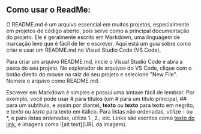 ## Como usar o ReadMe:
 O README.md é um arquivo essencial em muitos projetos, especialmente em projetos de código aberto, pois serve como a principal documentação do projeto. Ele é geralmente escrito em Markdown, uma linguagem de marcação leve que é fácil de ler e escrever. Aqui está um guia sobre como criar e usar um README.md no Visual Studio Code (VS Code).

Para criar um arquivo README.md, inicie o Visual Studio Code e abra a pasta do seu projeto. No explorador de arquivos do VS Code, clique com o botão direito do mouse na raiz do seu projeto e selecione "New File". Nomeie o arquivo como README.md.

Escrever em Markdown é simples e possui uma sintaxe fácil de lembrar. Por exemplo, você pode usar # para títulos (um # para um título principal, ## para um subtítulo, e assim por diante), **texto** ou __texto__ para texto em negrito, e *texto* ou _texto_ para texto em itálico. Para listas não ordenadas, utilize - ou *, e para listas ordenadas, utilize 1., 2., etc. Links são escritos como [texto do link](URL), e imagens como ![alt text](URL da imagem).